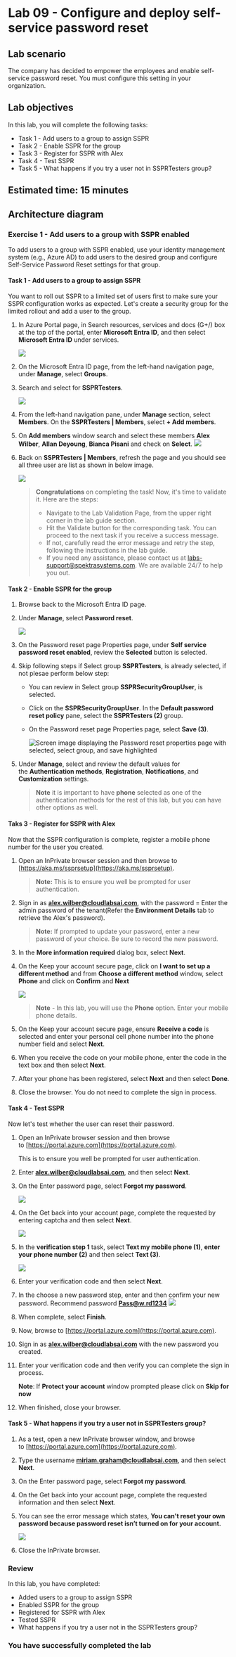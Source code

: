 # Lab 09 - Configure and deploy self-service password reset

## Lab scenario
The company has decided to empower the employees and enable self-service password reset. You must configure this setting in your organization.

## Lab objectives
In this lab, you will complete the following tasks:

- Task 1 - Add users to a group to assign SSPR
- Task 2 - Enable SSPR for the group
- Task 3 - Register for SSPR with Alex
- Task 4 - Test SSPR
- Task 5 - What happens if you try a user not in SSPRTesters group?

## Estimated time: 15 minutes

## Architecture diagram

### Exercise 1 - Add users to a group with SSPR enabled

To add users to a group with SSPR enabled, use your identity management system (e.g., Azure AD) to add users to the desired group and configure Self-Service Password Reset settings for that group.

#### Task 1 - Add users to a group to assign SSPR

You want to roll out SSPR to a limited set of users first to make sure your SSPR configuration works as expected. Let's create a security group for the limited rollout and add a user to the group.

1. In Azure Portal page, in Search resources, services and docs (G+/) box at the top of the portal, enter **Microsoft Entra ID**, and then select **Microsoft Entra ID** under services.

    ![](./media/lab9-1.png)

1. On the Microsoft Entra ID page, from the left-hand navigation page, under **Manage**, select **Groups**.

1. Search and select for **SSPRTesters**.

    ![](./media/lab9-2.png)

1. From the left-hand navigation pane, under **Manage** section, select **Members**. On the **SSPRTesters | Members**, select **+ Add members**.

1. On **Add members** window search and select these members **Alex Wilber**, **Allan Deyoung**, **Bianca Pisani** and check on **Select**.
   ![](./media/lab9-3.png)

1. Back on **SSPRTesters | Members**, refresh the page and you should see all three user are list as shown in below image.

    ![](./media/members.png)

   > **Congratulations** on completing the task! Now, it's time to validate it. Here are the steps:
   > - Navigate to the Lab Validation Page, from the upper right corner in the lab guide section.
   > - Hit the Validate button for the corresponding task. You can proceed to the next task if you receive a success message.
   > - If not, carefully read the error message and retry the step, following the instructions in the lab guide.
   > - If you need any assistance, please contact us at labs-support@spektrasystems.com. We are available 24/7 to help you out.

#### Task 2 - Enable SSPR for the group

1. Browse back to the Microsoft Entra ID page.

1. Under **Manage**, select **Password reset**.

   ![](./media/lab9-4.png)

1. On the Password reset page Properties page, under **Self service password reset enabled**, review the **Selected** button is selected.

1. Skip following steps if Select group **SSPRTesters**, is already selected, if not plesae perform below step:

   - You can review in Select group **SSPRSecurityGroupUser**, is selected.

   - Click on the **SSPRSecurityGroupUser**. In the **Default password reset policy** pane, select the **SSPRTesters (2)** group.
 
   -  On the Password reset page Properties page, select **Save (3)**.

      ![Screen image displaying the Password reset properties page with selected, select group, and save highlighted](./media/SSPR-save.png)

1. Under **Manage**, select and review the default values for the **Authentication methods**, **Registration**, **Notifications**, and **Customization** settings.

    >**Note** it is important to have **phone** selected as one of the authentication methods for the rest of this lab, but you can have other options as well.

#### Taks 3 - Register for SSPR with Alex

Now that the SSPR configuration is complete, register a mobile phone number for the user you created.

1. Open an InPrivate browser session and then browse to [https://aka.ms/ssprsetup](https://aka.ms/ssprsetup).

    >**Note:** This is to ensure you well be prompted for user authentication.

1. Sign in as **alex.wilber@cloudlabsai.com**, with the password = Enter the admin password of the tenant(Refer the **Environment Details** tab to retrieve the Alex's password).

    >**Note:** If prompted to update your password, enter a new password of your choice. Be sure to record the new password.

1. In the **More information required** dialog box, select **Next**.

1. On the Keep your account secure page, click on **I want to set up a different method** and from **Choose a different method** window, select **Phone** and click on **Confirm** and **Next**

     ![](./media/lab9-5.png)

    >**Note** - In this lab, you will use the **Phone** option. Enter your mobile phone details.

1. On the Keep your account secure page, ensure **Receive a code** is selected and enter your personal cell phone number into the phone number field and select **Next**.

1. When you receive the code on your mobile phone, enter the code in the text box and then select **Next**.

1. After your phone has been registered, select **Next** and then select **Done**.

1. Close the browser. You do not need to complete the sign in process.

#### Task 4 - Test SSPR

Now let's test whether the user can reset their password.

1. Open an InPrivate browser session and then browse to [https://portal.azure.com](https://portal.azure.com).

    This is to ensure you well be prompted for user authentication.

1. Enter **alex.wilber@cloudlabsai.com**, and then select **Next**.

1. On the Enter password page, select **Forgot my password**.

   ![](./media/lab9-6.png)

1. On the Get back into your account page, complete the requested by entering captcha and then select **Next**.

   ![](./media/lab9-7.png)

1. In the **verification step 1** task, select **Text my mobile phone (1)**, **enter your phone number (2)** and then select **Text (3)**.

   ![](./media/lab9-8.png)

1. Enter your verification code and then select **Next**.

1. In the choose a new password step, enter and then confirm your new password. Recommend password **Pass@w.rd1234**
    ![](./media/lab9-9.png)

1. When complete, select **Finish**.

1. Now, browse to [https://portal.azure.com](https://portal.azure.com).

1. Sign in as **alex.wilber@cloudlabsai.com** with the new password you created.

10. Enter your verification code and then verify you can complete the sign in process.

    **Note**: If **Protect your account** window prompted please click on **Skip for now**

12. When finished, close your browser.

#### Task 5 - What happens if you try a user not in SSPRTesters group?

1. As a test, open a new InPrivate browser window, and browse to [https://portal.azure.com](https://portal.azure.com).

1. Type the username **miriam.graham@cloudlabsai.com**, and then select **Next**.
   
1. On the Enter password page, select **Forgot my password**.

1. On the Get back into your account page, complete the requested information and then select **Next**.

1. You can see the error message which states, **You can't reset your own password because password reset isn’t turned on for your account.**

    ![](./media/lab9-11.png)

1. Close the InPrivate browser.

### Review
In this lab, you have completed:
- Added users to a group to assign SSPR
- Enabled SSPR for the group
- Registered for SSPR with Alex
- Tested SSPR
- What happens if you try a user not in the SSPRTesters group?

### You have successfully completed the lab
